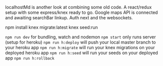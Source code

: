 localhostMd is another look at combining some old code.
A react/redux setup with some express/knex ready to go. Google maps API is connected and awaiting searchBar linkup. Auth next and the websockets.


npm install
knex migrate:latest
knex seed:run

`npm run dev` for bundling, watch and nodemon
`npm start` only runs server (setup for heroku)
`npm run h:deploy` will push your local master branch to your heroku app
`npm run h:migrate` will run your knex migrations on your deployed heroku app
`npm run h:seed` will run your seeds on your deployed app 
`npm run h:rollback`


